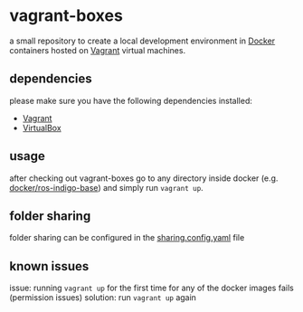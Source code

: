 vagrant-boxes
======
a small repository to create a local development environment in [Docker](https://www.docker.com/) containers hosted on [Vagrant](https://www.vagrantup.com/) virtual machines.

## dependencies
please make sure you have the following dependencies installed:

- [Vagrant](https://www.vagrantup.com/downloads.html)
- [VirtualBox](https://www.virtualbox.org/wiki/Downloads)

## usage
after checking out vagrant-boxes go to any directory inside docker (e.g. [docker/ros-indigo-base](https://github.com/harmishhk/boxes/tree/master/docker/ros-indigo-base)) and simply run `vagrant up`.

## folder sharing
folder sharing can be configured in the [sharing.config.yaml](https://github.com/harmishhk/boxes/blob/master/sharing.config.yaml) file

## known issues
issue: running `vagrant up` for the first time for any of the docker images fails (permission issues)
solution: run `vagrant up` again
